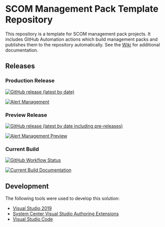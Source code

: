 # SCOM Management Pack Template Repository

This repository is a template for SCOM management pack projects. It includes GitHub Automation actions which build management packs and publishes them to the repository automatically. See the [Wiki](../../../ScomManagementPackTemplate/wiki) for additional documentation.

## Releases

### Production Release

[![GitHub release (latest by date)](https://img.shields.io/github/v/release/randomnote1/ScomManagementPackTemplate?label=Alert%20Management)](../../../ScomManagementPackTemplate/releases/latest)

[![Alert Management](https://img.shields.io/badge/Alert%20Management-Documentation-blue)](../../../ScomManagementPackTemplate/wiki)

### Preview Release

[![GitHub release (latest by date including pre-releases)](https://img.shields.io/github/v/release/randomnote1/ScomManagementPackTemplate?include_prereleases&label=Alert%20Management%20Preview)](../../../ScomManagementPackTemplate/releases)

[![Alert Management Preview](https://img.shields.io/badge/Alert%20Management%20Preview-Documentation-blue)](../../../ScomManagementPackTemplate/blob/dev/WikiSource/Home.md)

### Current Build

[![GitHub Workflow Status](https://img.shields.io/github/workflow/status/randomnote1/ScomManagementPackTemplate/Build%20Management%20Pack?label=Current%20Build)](../../../ScomManagementPackTemplate/actions/workflows/build.yml)

[![Current Build Documentation](https://img.shields.io/badge/Current%20Build-Documentation-blue)](WikiSource/Home.md)

## Development

The following tools were used to develop this solution:

- [Visual Studio 2019](https://docs.microsoft.com/visualstudio/ide/?view=vs-2019)
- [System Center Visual Studio Authoring Extensions](https://www.microsoft.com/download/details.aspx?id=30169)
- [Visual Studio Code](https://code.visualstudio.com/)
